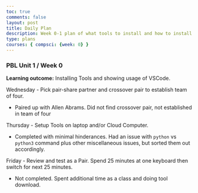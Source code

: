```yaml
---
toc: true
comments: false
layout: post
title: Daily Plan
description: Week 0-1 plan of what tools to install and how to install them.
type: plans
courses: { compsci: {week: 0} }
---
```


### PBL Unit 1 / Week 0

**Learning outcome:** Installing Tools and showing usage of VSCode.

Wednesday - Pick pair-share partner and crossover pair to establish team of four.
- Paired up with Allen Abrams. Did not find crossover pair, not established in team of four

Thursday - Setup Tools on laptop and/or Cloud Computer.
- Completed with minimal hinderances. Had an issue with `python` vs `python3` command plus other miscellaneous issues, but sorted them out accordingly.

Friday - Review and test as a Pair. Spend 25 minutes at one keyboard then switch for next 25 minutes.
- Not completed. Spent additional time as a class and doing tool download.

